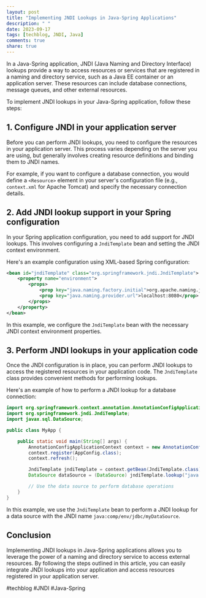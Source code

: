 ```yaml
---
layout: post
title: "Implementing JNDI Lookups in Java-Spring Applications"
description: " "
date: 2023-09-17
tags: [techblog, JNDI, Java]
comments: true
share: true
---
```


In a Java-Spring application, JNDI (Java Naming and Directory Interface) lookups provide a way to access resources or services that are registered in a naming and directory service, such as a Java EE container or an application server. These resources can include database connections, message queues, and other external resources.

To implement JNDI lookups in your Java-Spring application, follow these steps:

## 1. Configure JNDI in your application server

Before you can perform JNDI lookups, you need to configure the resources in your application server. This process varies depending on the server you are using, but generally involves creating resource definitions and binding them to JNDI names.

For example, if you want to configure a database connection, you would define a `<Resource>` element in your server's configuration file (e.g., `context.xml` for Apache Tomcat) and specify the necessary connection details.

## 2. Add JNDI lookup support in your Spring configuration

In your Spring application configuration, you need to add support for JNDI lookups. This involves configuring a `JndiTemplate` bean and setting the JNDI context environment.

Here's an example configuration using XML-based Spring configuration:

```xml
<bean id="jndiTemplate" class="org.springframework.jndi.JndiTemplate">
    <property name="environment">
        <props>
            <prop key="java.naming.factory.initial">org.apache.naming.java.javaURLContextFactory</prop>
            <prop key="java.naming.provider.url">localhost:8080</prop>
        </props>
    </property>
</bean>
```

In this example, we configure the `JndiTemplate` bean with the necessary JNDI context environment properties.

## 3. Perform JNDI lookups in your application code

Once the JNDI configuration is in place, you can perform JNDI lookups to access the registered resources in your application code. The `JndiTemplate` class provides convenient methods for performing lookups.

Here's an example of how to perform a JNDI lookup for a database connection:

```java
import org.springframework.context.annotation.AnnotationConfigApplicationContext;
import org.springframework.jndi.JndiTemplate;
import javax.sql.DataSource;

public class MyApp {

    public static void main(String[] args) {
        AnnotationConfigApplicationContext context = new AnnotationConfigApplicationContext();
        context.register(AppConfig.class);
        context.refresh();

        JndiTemplate jndiTemplate = context.getBean(JndiTemplate.class);
        DataSource dataSource = (DataSource) jndiTemplate.lookup("java:comp/env/jdbc/myDataSource");

        // Use the data source to perform database operations
    }
}
```

In this example, we use the `JndiTemplate` bean to perform a JNDI lookup for a data source with the JNDI name `java:comp/env/jdbc/myDataSource`.

## Conclusion

Implementing JNDI lookups in Java-Spring applications allows you to leverage the power of a naming and directory service to access external resources. By following the steps outlined in this article, you can easily integrate JNDI lookups into your application and access resources registered in your application server. 

#techblog #JNDI #Java-Spring